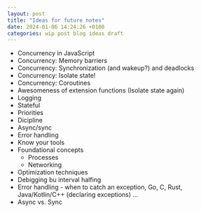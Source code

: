 ```yaml
---
layout: post
title: "Ideas for future notes"
date: 2024-01-06 14:24:26 +0100
categories: wip post blog ideas draft
---
```


- Concurrency in JavaScript
- Concurrency: Memory barriers
- Concurrency: Synchronization (and wakeup?) and deadlocks
- Concurrency: Isolate state!
- Concurrency: Coroutines
- Awesomeness of extension functions (Isolate state again)
- Logging
- Stateful
- Priorities
- Dicipline
- Async/sync
- Error handling
- Know your tools
- Foundational concepts
  - Processes
  - Networking
- Optimization techniques
- Debigging bu interval halfing
- Error handling - when to catch an exception, Go, C, Rust, Java/Kotlin/C++ (declaring exceptions) ...
- Async vs. Sync
